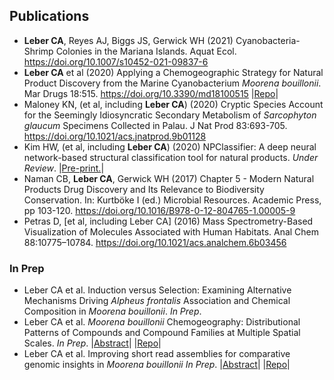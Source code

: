 ## Publications
- **Leber CA**, Reyes AJ, Biggs JS, Gerwick WH (2021) Cyanobacteria-Shrimp Colonies in the Mariana Islands. Aquat Ecol. https://doi.org/10.1007/s10452-021-09837-6
- **Leber CA** et al (2020) Applying a Chemogeographic Strategy for Natural Product Discovery from the Marine Cyanobacterium *Moorena bouillonii*. Mar Drugs 18:515. https://doi.org/10.3390/md18100515  |[Repo](https://github.com/c-leber/ORCA)|
- Maloney KN, (et al, including **Leber CA**) (2020) Cryptic Species Account for the Seemingly Idiosyncratic Secondary Metabolism of *Sarcophyton glaucum* Specimens Collected in Palau. J Nat Prod 83:693-705. https://doi.org/10.1021/acs.jnatprod.9b01128
- Kim HW, (et al, including **Leber CA**) (2020) NPClassifier: A deep neural network-based structural classification tool for natural products. *Under Review*.  |[Pre-print.](https://chemrxiv.org/articles/preprint/NPClassifier_A_Deep_Neural_Network-Based_Structural_Classification_Tool_for_Natural_Products/12885494/1)|
- Naman CB, **Leber CA**, Gerwick WH (2017) Chapter 5 - Modern Natural Products Drug Discovery and Its Relevance to Biodiversity Conservation. In: Kurtböke I (ed.) Microbial Resources. Academic Press, pp 103-120. https://doi.org/10.1016/B978-0-12-804765-1.00005-9
- Petras D, [et al, including Leber CA] (2016) Mass Spectrometry-Based Visualization of Molecules Associated with Human Habitats. Anal Chem 88:10775–10784. https://doi.org/10.1021/acs.analchem.6b03456

### In Prep
- Leber CA et al. Induction versus Selection: Examining Alternative Mechanisms Driving *Alpheus frontalis* Association and Chemical Composition in *Moorena bouillonii*. *In Prep*.
- Leber CA et al. *Moorena bouillonii* Chemogeography: Distributional Patterns of Compounds and Compound Families at Multiple Spatial Scales. *In Prep*.  |[Abstract](https://github.com/c-leber/Data-Science-Portfolio/blob/main/ORCA_expansion_abstract.md)|   |[Repo](https://github.com/c-leber/ORCA/tree/Mb_MS_expansion)|
- Leber CA et al. Improving short read assemblies for comparative genomic insights in *Moorena bouillonii* *In Prep*.  |[Abstract](https://github.com/c-leber/Data-Science-Portfolio/blob/main/iTerator_abstract.md)|  |[Repo](https://github.com/c-leber/iTerator)|
